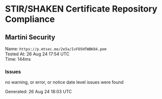 # STIR/SHAKEN Certificate Repository Compliance

## Martini Security

Name: `https://p.mtsec.me/2e5a/IvFO5HTWBK84.pem`\
Tested At: 26 Aug 24 17:54 UTC\
Time: 144ms

### Issues

no warning, or error, or notice date level issues were found

Generated: 26 Aug 24 18:03 UTC